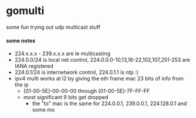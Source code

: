 # gomulti

some fun trying out udp multicast stuff

#### some notes
- 224.x.x.x - 239.x.x.x are le multicasting 
- 224.0.0/24 is local net control, 224.0.0.0-10,13,18-22,102,107,251-253 are IANA registered
- 224.0.1/24 is internetwork control, 224.0.1.1 is ntp :)
- ipv4 multi works at l2 by giving the eth frame mac 23 bits of info from the ip
  - [01-00-5E]-00-00-00 through [01-00-5E]-7F-FF-FF 
  - most significant 9 bits get dropped 
    - the "to" mac is the same for 224.0.0.1, 239.0.0.1, 224.128.0.1 and some mo



